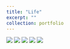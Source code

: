 ```yaml
---
title: "Life"
excerpt: ""
collection: portfolio
---
```

<img src='https://Yp12138.github.io/images/life0.jpg'>





<img src='https://Yp12138.github.io/images/life1.jpg'>





<img src='https://Yp12138.github.io/images/life2.jpg'>





<img src='https://Yp12138.github.io/images/life3.jpg'>





<img src='https://Yp12138.github.io/images/life4.jpg'>

